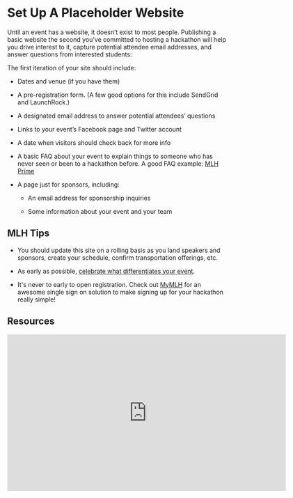 # Set Up A Placeholder Website

Until an event has a website, it doesn’t exist to most people. Publishing a basic website the second you’ve committed to hosting a hackathon will help you drive interest to it, capture potential attendee email addresses, and answer questions from interested students:

The first iteration of your site should include:

* Dates and venue (if you have them)

* A pre-registration form. (A few good options for this include SendGrid and LaunchRock.)

* A designated email address to answer potential attendees’ questions

* Links to your event’s Facebook page and Twitter account

* A date when visitors should check back for more info
    
* A basic FAQ about your event to explain things to someone who has never seen or been to a hackathon before. A good FAQ example: [MLH Prime](http://prime.mlh.io/#faqs)

* A page just for sponsors, including:

    * An email address for sponsorship inquiries
    
    * Some information about your event and your team



## MLH Tips

* You should update this site on a rolling basis as you land speakers and sponsors, create your schedule, confirm transportation offerings, etc.

* As early as possible, [celebrate what differentiates your event](http://guide.mlh.io/Organizer-Timeline/2-Months-Before/Promote-Your-Event.html).

* It's never to early to open registration. Check out [MyMLH](my.mlh.io) for an awesome single sign on solution to make signing up for your hackathon really simple! 
 
## Resources

<iframe width="640" height="360" src="https://www.youtube.com/embed/ukSrPm1Zews" frameborder="0" allowfullscreen="allowfullscreen"></iframe>